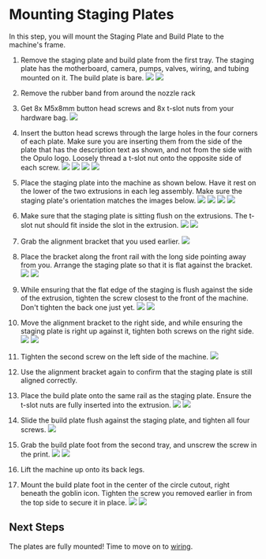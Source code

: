 <!-- markdownlint-disable-file MD045-->
# Mounting Staging Plates

In this step, you will mount the Staging Plate and Build Plate to the machine's frame.

1. Remove the staging plate and build plate from the first tray. The staging plate has the motherboard, camera, pumps, valves, wiring, and tubing mounted on it. The build plate is bare.
  ![](images/staging-plate.JPG)
  ![](images/build-plate.JPG)
  
2. Remove the rubber band from around the nozzle rack

2. Get 8x M5x8mm button head screws and 8x t-slot nuts from your hardware bag.
  ![](images/plate-hardware.JPG)

3. Insert the button head screws through the large holes in the four corners of each plate. Make sure you are inserting them from the side of the plate that has the description text as shown, and not from the side with the Opulo logo. Loosely thread a t-slot nut onto the opposite side of each screw.
  ![](images/attaching-plate-hardware-1.JPG)
  ![](images/attaching-plate-hardware-2.JPG)
  ![](images/attaching-plate-hardware-3.JPG)
  ![](images/attaching-plate-hardware-4.JPG)

4. Place the staging plate into the machine as shown below. Have it rest on the lower of the two extrusions in each leg assembly. Make sure the staging plate's orientation matches the images below.
  ![](images/drop-in-staging-1.JPG)
  ![](images/drop-in-staging-2.JPG)
  ![](images/drop-in-staging-3.JPG)
  ![](images/drop-in-staging-4.JPG)

5. Make sure that the staging plate is sitting flush on the extrusions. The t-slot nut should fit inside the slot in the extrusion.
  ![](images/staging-seat-good.JPG)
  ![](images/staging-seat-bad.JPG)

6. Grab the alignment bracket that you used earlier.
  ![](images/alignment-bracket.JPG)

7. Place the bracket along the front rail with the long side pointing away from you. Arrange the staging plate so that it is flat against the bracket.
  ![](images/staging-align-left-1.JPG)
  ![](images/staging-align-left-2.JPG)

8. While ensuring that the flat edge of the staging is flush against the side of the extrusion, tighten the screw closest to the front of the machine. Don't tighten the back one just yet.
  ![](images/plate-flush.JPG)
  ![](images/staging-left-screw-1.JPG)

9. Move the alignment bracket to the right side, and while ensuring the staging plate is right up against it, tighten both screws on the right side.
  ![](images/staging-right-screw-1.JPG)
  ![](images/staging-right-screw-2.JPG)

10. Tighten the second screw on the left side of the machine.
  ![](images/staging-left-screw-2.JPG)

11. Use the alignment bracket again to confirm that the staging plate is still aligned correctly.
12. Place the build plate onto the same rail as the staging plate. Ensure the t-slot nuts are fully inserted into the extrusion.
  ![](images/drop-in-build-1.JPG)
  ![](images/drop-in-build-2.JPG)

12. Slide the build plate flush against the staging plate, and tighten all four screws.
  ![](images/build-alignment.JPG)

14. Grab the build plate foot from the second tray, and unscrew the screw in the print.
  ![](images/build-foot.JPG)
  ![](images/build-foot-separated.JPG)

13. Lift the machine up onto its back legs.

15. Mount the build plate foot in the center of the circle cutout, right beneath the goblin icon. Tighten the screw you removed earlier in from the top side to secure it in place.
  ![](images/mount-build-foot-1.JPG)
  ![](images/mount-build-foot-2.JPG)

## Next Steps

The plates are fully mounted! Time to move on to [wiring](../wiring-3-1/index.md).
